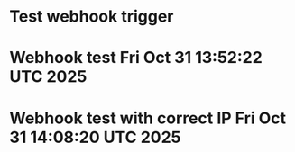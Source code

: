 # Test webhook trigger
# Webhook test Fri Oct 31 13:52:22 UTC 2025
# Webhook test with correct IP Fri Oct 31 14:08:20 UTC 2025
